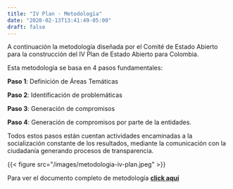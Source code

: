 ```yaml
---
title: "IV Plan · Metodología"
date: "2020-02-13T13:41:49-05:00"
draft: false
---
```

A continuación la metodología diseñada por el Comité de Estado Abierto para la construcción del IV Plan de Estado Abierto para Colombia.

Esta metodología se basa en 4 pasos fundamentales:

**Paso 1**: Definición de Áreas Temáticas

**Paso 2**: Identificación de problemáticas

**Paso 3**: Generación de compromisos

**Paso 4**: Generación de compromisos por parte de la entidades.

Todos estos pasos están cuentan actividades encaminadas a la socialización constante de los resultados, mediante la comunicación con la ciudadanía generando procesos de transparencia.

{{< figure src="/images/metodologia-iv-plan.jpeg" >}}

Para ver el documento completo de metodología [**click aquí**](/documents/metodologia-aga.pdf)
